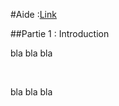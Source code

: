 #Aide
:[Link](https://openclassrooms.com/courses/redigez-en-markdown)

##Partie 1 : Introduction

<p> bla bla bla </p><br/><p> bla bla bla </p>
